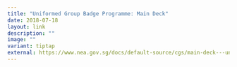 ```yaml
---
title: "Uniformed Group Badge Programme: Main Deck"
date: 2018-07-18
layout: link
description: ""
image: ""
variant: tiptap
external: https://www.nea.gov.sg/docs/default-source/cgs/main-deck---uniformed-group-badge-programme.pdf
---
```

